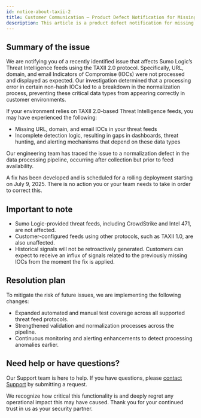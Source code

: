 ```yaml
---
id: notice-about-taxii-2
title: Customer Communication – Product Defect Notification for Missing Indicators of Compromise (IOCs) for Threat Intelligence Feeds with the TAXII 2.0 Protocol
description: This article is a product defect notification for missing indicators of compromise (IOCs) for Threat Intelligence feeds with the TAXII 2.0 protocol.
---
```


<head>
 <meta name="robots" content="noindex" />
</head>

<!-- Article added by DOCS-981. -->

## Summary of the issue

We are notifying you of a recently identified issue that affects Sumo Logic’s Threat Intelligence feeds using the TAXII 2.0 protocol. Specifically, URL, domain, and email Indicators of Compromise (IOCs) were not processed and displayed as expected. Our investigation determined that a processing error in certain non-hash IOCs led to a breakdown in the normalization process, preventing these critical data types from appearing correctly in customer environments.

If your environment relies on TAXII 2.0-based Threat Intelligence feeds, you may have experienced the following:
* Missing URL, domain, and email IOCs in your threat feeds
* Incomplete detection logic, resulting in gaps in dashboards, threat hunting, and alerting mechanisms that depend on these data types

Our engineering team has traced the issue to a normalization defect in the data processing pipeline, occurring after collection but prior to feed availability.

A fix has been developed and is scheduled for a rolling deployment starting on July 9, 2025. There is no action you or your team needs to take in order to correct this.

## Important to note

* Sumo Logic-provided threat feeds, including CrowdStrike and Intel 471, are not affected.
* Customer-configured feeds using other protocols, such as TAXII 1.0, are also unaffected.
* Historical signals will not be retroactively generated. Customers can expect to receive an influx of signals related to the previously missing IOCs from the moment the fix is applied.

## Resolution plan

To mitigate the risk of future issues, we are implementing the following changes:
* Expanded automated and manual test coverage across all supported threat feed protocols.
* Strengthened validation and normalization processes across the pipeline.
* Continuous monitoring and alerting enhancements to detect processing anomalies earlier.

## Need help or have questions?

Our Support team is here to help. If you have questions, please [contact Support](https://support.sumologic.com/support/s/) by submitting a request.

We recognize how critical this functionality is and deeply regret any operational impact this may have caused. Thank you for your continued trust in us as your security partner.